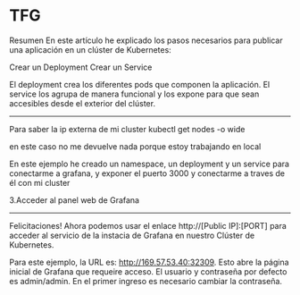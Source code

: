 # TFG
Resumen
En este artículo he explicado los pasos necesarios para publicar una aplicación en un clúster de Kubernetes:

Crear un Deployment
Crear un Service

El deployment crea los diferentes pods que componen la aplicación. El service los agrupa de manera funcional y los expone para que sean accesibles desde el exterior del clúster.

-----------------------------------------------
Para saber la ip externa de mi cluster 
kubectl get nodes -o wide

en este caso no me devuelve nada porque estoy trabajando en local

En este ejemplo he creado un namespace, un deployment y un service para conectarme a grafana, y exponer el puerto 3000 y conectarme a traves de él con mi cluster

3.Acceder al panel web de Grafana
______
Felicitaciones! Ahora podemos usar el enlace http://[Public IP]:[PORT] para acceder al servicio de la instacia de Grafana en nuestro Clúster de Kubernetes.

Para este ejemplo, la URL es: http://169.57.53.40:32309. Esto abre la página inicial de Grafana que requeire acceso. El usuario y contraseña por defecto es admin/admin. En el primer ingreso es necesario cambiar la contraseña.